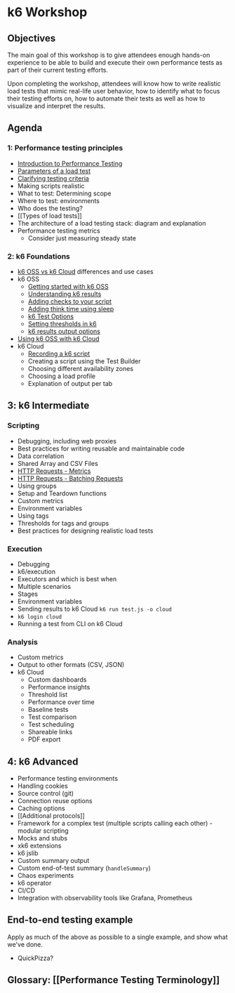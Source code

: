 # k6 Workshop

## Objectives

The main goal of this workshop is to give attendees enough hands-on experience to be able to build and execute their own performance tests as part of their current testing efforts.

Upon completing the workshop, attendees will know how to write realistic load tests that mimic real-life user behavior, how to identify what to focus their testing efforts on, how to automate their tests as well as how to visualize and interpret the results.

## Agenda

### 1: Performance testing principles

- [Introduction to Performance Testing](Modules/Introduction%20to%20Performance%20Testing.md)
- [Parameters of a load test](Modules/Parameters%20of%20a%20load%20test.md)
- [Clarifying testing criteria](Modules/Clarifying%20testing%20criteria.md)
- Making scripts realistic
- What to test: Determining scope
- Where to test: environments
- Who does the testing?
- [[Types of load tests]]
- The architecture of a load testing stack: diagram and explanation
- Performance testing metrics
	- Consider just measuring steady state

### 2: k6 Foundations

- [k6 OSS vs k6 Cloud](Modules/k6%20OSS%20vs%20k6%20Cloud.md) differences and use cases
- k6 OSS
	- [Getting started with k6 OSS](Getting%20started%20with%20k6%20OSS.md)
	- [Understanding k6 results](Understanding%20k6%20results.md)
	- [Adding checks to your script](Adding%20checks%20to%20your%20script.md)
	- [Adding think time using sleep](Adding%20think%20time%20using%20sleep.md)
	- [k6 Test Options](k6%20Test%20Options.md)
	- [Setting thresholds in k6](Setting%20thresholds%20in%20k6.md)
	- [k6 results output options](k6%20results%20output%20options.md)
- [Using k6 OSS with k6 Cloud](Using%20k6%20OSS%20with%20k6%20Cloud.md)
- k6 Cloud
	- [Recording a k6 script](Recording%20a%20k6%20script.md)
	- Creating a script using the Test Builder
	- Choosing different availability zones
	- Choosing a load profile
	- Explanation of output per tab

## 3: k6 Intermediate

### Scripting

- Debugging, including web proxies
- Best practices for writing reusable and maintainable code
- Data correlation
- Shared Array and CSV Files
- [HTTP Requests - Metrics](HTTP%20Requests%20-%20Metrics.md)
- [HTTP Requests - Batching Requests](HTTP%20Requests%20-%20Batching%20Requests.md)
- Using groups
- Setup and Teardown functions
- Custom metrics
- Environment variables
- Using tags
- Thresholds for tags and groups
- Best practices for designing realistic load tests

### Execution

- Debugging
- k6/execution
- Executors and which is best when
- Multiple scenarios
- Stages
- Environment variables
- Sending results to k6 Cloud `k6 run test.js -o cloud`
- `k6 login cloud`
- Running a test from CLI on k6 Cloud

### Analysis

- Custom metrics
- Output to other formats (CSV, JSON)
- k6 Cloud
	- Custom dashboards
	- Performance insights
	- Threshold list
	- Performance over time
	- Baseline tests
	- Test comparison
	- Test scheduling
	- Shareable links
	- PDF export


## 4: k6 Advanced

- Performance testing environments
- Handling cookies
- Source control (git)
- Connection reuse options
- Caching options
- [[Additional protocols]]
- Framework for a complex test (multiple scripts calling each other) - modular scripting
- Mocks and stubs
- xk6 extensions
- k6 jslib
- Custom summary output
- Custom end-of-test summary (`handleSummary`)
- Chaos experiments
- k6 operator
- CI/CD
- Integration with observability tools like Grafana, Prometheus

## End-to-end testing example

Apply as much of the above as possible to a single example, and show what we've done.

- QuickPizza?

## Glossary: [[Performance Testing Terminology]]